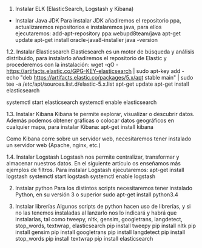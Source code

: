 1. Instalar ELK (ElasticSearch, Logstash y Kibana)

- Instalar Java JDK
Para instalar JDK añadiremos el repositorio ppa, actualizaremos repositorios e instalaremos java, para ellos ejecutaremos:
add-apt-repository ppa:webupd8team/java
apt-get update
apt-get install oracle-java8-installer
java -version

1.2. Instalar Elasticsearch
Elasticsearch es un motor de búsqueda y análisis distribuido, para instalarlo añadiremos el repositorio de Elastic y procederemos con la instalación:
wget -qO - https://artifacts.elastic.co/GPG-KEY-elasticsearch | sudo apt-key add -
echo "deb https://artifacts.elastic.co/packages/5.x/apt stable main" | sudo tee -a /etc/apt/sources.list.d/elastic-5.x.list
apt-get update
apt-get install elasticsearch

systemctl start elasticsearch
systemctl enable elasticsearch

1.3. Instalar Kibana
Kibana te permite explorar, visualizar o descubrir datos. Además podemos obtener gráficas o colocar datos geográficos en cualquier mapa, para instalar Kibana:
apt-get install kibana

Como Kibana corre sobre un servidor web, necesitaremos tener instalado un servidor web (Apache, nginx, etc.)

1.4. Instalar Logstash
Logstash nos permite centralizar, transformar y almacenar nuestros datos. En el siguiente artículo os enseñamos más ejemplos de filtros. Para instalar Logstash ejecutaremos:
apt-get install logstash
systemctl start logstash
systemctl enable logstash

2. Instalar python
Para los distintos scripts necesitaremos tener instalado Python, en su versión 3 o superior
sudo apt-get install python3.4

3. Instalar librerías
Algunos scripts de python hacen uso de librerías, y si no las tenemos instaladas al lanzarlo nos lo indicará y habrá que instalarlas, tal como tweepy, nltk, gensim, googletrans, langdetect, stop_words, textwrap, elasticsearch
pip install tweepy
pip install nltk
pip install gensim
pip install googletrans
pip install langdetect
pip install stop_words
pip install textwrap
pip install elasticsearch
